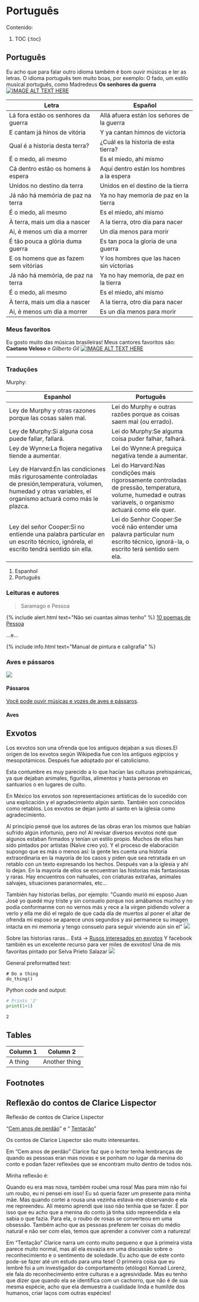 # Português 

Contenido:

1. TOC
{:toc}

## Português

Eu acho que para falar outro idioma também é bom ouvir músicas e ler as letras. O idioma português tem muito boas, por exemplo: O fado, um estilo musical português, como Madredeus **Os senhores da guerra** [![IMAGE ALT TEXT HERE](http://img.youtube.com/vi/IfBCbqrBdco/0.jpg)](http://www.youtube.com/watch?v=IfBCbqrBdco)

|Letra|Español|
|-|-|
|Lá fora estão os senhores da guerra |Allá afuera están los señores de la guerra|  
|E cantam já hinos de vitória |Y ya cantan himnos de victoria|
|Qual é a historia desta terra?| ¿Cuál es la historia de esta tierra?|
|É o medo, ali mesmo|Es el miedo, ahí mismo|
|Cá dentro estão os homens à espera|Aquí dentro están los hombres a la espera|
|Unidos no destino da terra|Unidos en el destino de la tierra|
|Já não há memória de paz na terra|Ya no hay memoria de paz en la tierra|
|É o medo, ali mesmo|Es el miedo, ahí mismo|
|À terra, mais um dia a nascer|A la tierra, otro día para nacer|
|Ai, é menos um dia a morrer|Un día menos para morir|
|É tão pouca a glória duma guerra|Es tan poca la gloria de una guerra|
|E os homens que as fazem sem vitórias|Y los hombres que las hacen sin victorias|
|Já não há memória, de paz na terra|Ya no hay memoria, de paz en la tierra|
|É o medo, ali mesmo|Es el miedo, ahí mismo|
|À terra, mais um dia a nascer|A la tierra, otro día para nacer|
|Ai, é menos um dia a morrer|Es un día menos para morir|


### Meus favoritos
Eu gosto muito das músicas brasileiras! Meus cantores favoritos são: **Caetano Veloso** e *Gilberto Gil* [![IMAGE ALT TEXT HERE](http://img.youtube.com/vi/FYZpzzbEvHo/0.jpg)](http://www.youtube.com/watch?v=FYZpzzbEvHo)

---

### Traduções

Murphy:

| Espanhol | Português |
|-|-|
| Ley de Murphy y otras razones porque las cosas salen mal. | Lei do Murphy e outras razões porque as coisas saem mal (ou errado). |
|Ley de Murphy:Si alguna cosa puede fallar, fallará.|Lei do Murphy:Se alguma coisa puder falhar, falhará.|
|Ley de Wynne:La flojera negativa tiende a aumentar.|Lei do Wynne:A preguiça negativa tende a aumentar.|
|Ley de Harvard:En las condiciones más rigurosamente controladas de presión,temperatura, volumen, humedad y otras variables, el organismo actuará como más le plazca.|Lei do Harvard:Nas condições mais rigorosamente controladas de pressão, temperatura, volume, humedad e outras variavels, o organismo actuará como ele quer.|
|Ley del señor Cooper:Si no entiende una palabra particular en un escrito técnico, ignórela, el escrito tendrá sentido sin ella.|Lei do Senhor Cooper:Se você não entender uma palavra particular num escrito técnico, ignorá-la, o escrito terá sentido sem ela.|

1. Espanhol
1. Português

### Leituras e autores

> Saramago e Pessoa

{% include alert.html text="Não sei cuantas almas tenho" %} [10 poemas de Pessoa](https://www.revistabula.com/522-os-10-melhores-poemas-de-fernando-pessoa-2/)

...e...

{% include info.html text="Manual de pintura e caligrafia" %}

### Aves e pássaros
![](/images/pelis.jpg)
 

#### Pássaros
[Você pode ouvir músicas e vozes de aves e pássaros](https://www.xeno-canto.org/explore). 

#### Aves



## Exvotos
Los exvotos son una ofrenda que los antiguos dejaban a sus dioses.El origen de los exvotos según Wikipedia fue con los antiguos egipcios y mesopotámicos. Después fue adoptado por el catolicismo. 

Esta contumbre es muy parecido a lo que hacían las culturas prehispánicas, ya que dejaban animales, figurillas, alimentos y hasta personas en santuarios o en lugares de culto.

En México los exvotos son representaciones artísticas de lo sucedido con una explicación y el agradecimiento algún santo. También son conocidos como retablos. Los exvotos se dejan junto al santo en la iglesia como agradecimiento.

Al principio pensé que los autores de las obras eran los mismos que habían sufrido algún infortunio, pero no! Al revisar diversos exvotos noté que algunos estaban firmados y tenían un estilo propio. Muchos de ellos han sido pintados por artistas (Naïve creo yo). 
Y el proceso de elaboración supongo que es más o menos así: la gente les cuenta una historia extraordinaria en la mayoría de los casos y piden que sea retratada en un retablo con un texto expresando los hechos. Después van a la iglesia y ahí lo dejan.
En la mayoría de ellos se encuentran las historias más fantasiosas y raras. Hay encuentros con nahuales, con criaturas extrañas, animales salvajes, situaciones paranormales, etc...

También hay historias bellas, por ejemplo: "Cuando murió mi esposo Juan José yo quedé muy triste y sin consuelo porque nos amábamos mucho y no podía conformarme con no vernos más y rece a la virgen pidiendo volver a verlo y ella me dió el regalo de que cada día de muertos al poner el altar de ofrenda mi esposo se aparece unos segundos y así permanece su imagen intacta en mi memoria y tengo consuelo para seguir viviendo aún sin el"
![](/images/exv-ofren.jpg)

Sobre las historias raras... Está -> [Rusos interesados en exvotos](http://retablos.ru/) Y facebook también es un excelente recurso para ver miles de exvotos! 
Una de mis favoritas pintado por Selva Prieto Salazar
![](/images/monosaves.jfif)



General preformatted text:

    # Do a thing
    do_thing()

Python code and output:

```python
# Prints '2'
print(1+1)
```

    2

## Tables

| Column 1 | Column 2 |
|-|-|
| A thing | Another thing |

## Footnotes

[^1]: This is the footnote.

## Reflexão do contos de Clarice Lispector 
Reflexão de contos de Clarice Lispector

“[Cem anos de perdão](https://www.revistaprosaversoearte.com/cem-anos-de-perdao-clarice-lispector/)” e “ [Tentação](http://www.tirodeletra.com.br/conto_canino/Tentacao-ClariceLispector.htm)”

Os contos de Clarice Lispector são muito interesantes.

Em “Cem anos de perdão” Clarice faz que o lector tenha lembranças de quando as pessoas eran mas novas e se ponham no lugar da menina do conto e podan fazer reflexões que se encontram muito dentro de todos nós. 

Minha reflexão é: 

Quando eu era mas nova, também roubei uma rosa! Mas para mim não foi um roubo, eu ni pensei em isso! Eu só queria fazer um presente para minha mãe. Mas quando cortei a rousa una vezinha estava-me observando e ela me repreendeu. Alí mesmo aprendi que isso não tenhia que se fazer. É por isso que eu acho que a menina do conto já tinha sido repreendida e ela sabia o que fazia. Para ela, o  roubo de rosas se converteou em uma obsessão. Também acho que as pessoas preferem ter coisas do médio natural e não ser com elas, temos que aprender a conviver com a natureza!

Em “Tentação” Clarice narra um conto muito pequeno e que à primeira vista parece muito normal, mas alí ela esvazia em uma discussão sobre o reconhecimiento e o sentimento de soledade. Eu acho que de este conto pode-se fazer até um estudo para uma tese! O primeira coisa que eu lembré foi a um investigador do comportamento (etólogo) Konrad Lorenz, ele fala do reconhecimiento entre culturas e a agresividade. Mas eu tenho que dizer que quando ela se identifica com un cachorro, que não é de sua mesma espécie, acho que ela demuestra a cualidade linda e humilde dos humanos, criar laços com outras espécies!

